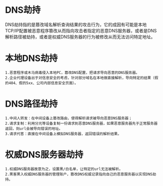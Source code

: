 # DNS劫持

DNS劫持指的是篡改域名解析查询结果的攻击行为，它的成因有可能是本地TCP/IP配置被恶意程序篡改从而指向攻击者指定的恶意DNS服务器，或者是DNS解析路径被劫持，或者是权威DNS服务器的行为被修改从而无法访问特定地址。  

# 本地DNS劫持 #

    1.恶意程序或木马病毒侵入本地PC，篡改DNS配置，把请求导向恶意的DNS服务器。
    2.企业代理设备出于对信息安全的考虑，针对部分域名在本地做直接解析，导向特定的结果（假的404、假的5xx、公司内部信息安全页面）。
# DNS路径劫持 #

    1.中间人转发：在中间设备上篡改路由，使得解析请求被导向恶意DNS服务器；
    2.请求复制：利用分光等设备复制一份请求到恶意DNS服务器，如果恶意服务器先于正常服务器返回，则url会被导向错误的地址。
    3.请求代答：直接在中间设备上模拟DNS服务器，返回错误的解析结果。

# 权威DNS服务器劫持 #

    1.权威DNS服务器故意为之，设置黑/白名单，让特定的url无法被解析。
    2.黑客黑入权威DNS服务器的管理账户，篡改DNS权威记录指向自己的恶意服务器以实现DNS劫持。
